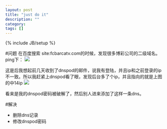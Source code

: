 ```yaml
---
layout: post
title: "just do it"
description: ""
category: 
tags: []
---
```

{% include JB/setup %}

#问题
在百度搜索 site:fcbarcatv.com的时候，发现很多博彩公司的二级域名。ping下：
![](http://ww4.sinaimg.cn/mw690/4937a4efgw1edl2jfqs41j20gm02fglw.jpg)

这是后我想起前几天收到了dnspod的邮件，说我有登陆，并且ip和之前登录的ip不一致。所以我赶紧上dnspod看了眼，发现后台多了个ip，并且指向的就是上图的中14ip
![](http://ww4.sinaimg.cn/mw690/4937a4efgw1edl2jf6a20j20gy02e749.jpg)

看来是我的dnspod密码被破解了，然后别人进来添加了这样一条dns。

#解决
- 删除dns记录
- 修改dnspod密码

